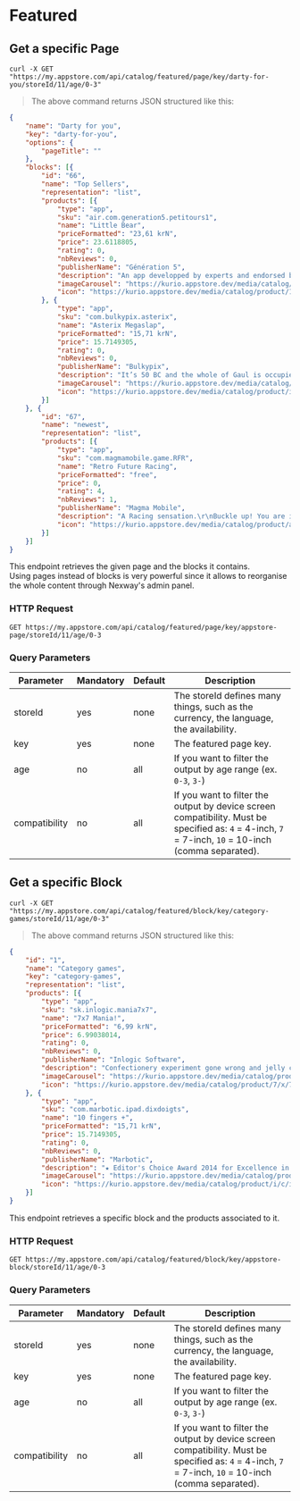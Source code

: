 
# Featured

## Get a specific Page

```shell
curl -X GET "https://my.appstore.com/api/catalog/featured/page/key/darty-for-you/storeId/11/age/0-3"
```

> The above command returns JSON structured like this:

```json
{
    "name": "Darty for you",
    "key": "darty-for-you",
    "options": {
        "pageTitle": ""
    },
    "blocks": [{
        "id": "66",
        "name": "Top Sellers",
        "representation": "list",
        "products": [{
            "type": "app",
            "sku": "air.com.generation5.petitours1",
            "name": "Little Bear",
            "priceFormatted": "23,61 krN",
            "price": 23.6118805,
            "rating": 0,
            "nbReviews": 0,
            "publisherName": "Génération 5",
            "description": "An app developped by experts and endorsed by parents and teachers!\r\nLet your child experience a fun adventure with this early learning touch screen application for toddlers.\r\nAlong with Little Bear, who will accompany the child throughout the games, your baby will experiment with gestures, coordination and sound recognition.\r\nThe games help to develop use of the senses (sight, touch, hearing).\r\nIn a comforting countryside environment, in these four games your baby will:\r\n- discover which animal is hiding behind the screen.\r\n- go hunting for butterflies.\r\n- collect mushrooms and pick flowers.\r\n- recognize objects by the sounds they produce.\r\nAll activities are progressive and difficulty is tailored to each age group.",
            "imageCarousel": "https://kurio.appstore.dev/media/catalog/product/i/m/img_0060.png",
            "icon": "https://kurio.appstore.dev/media/catalog/product/1/1/114.png"
        }, {
            "type": "app",
            "sku": "com.bulkypix.asterix",
            "name": "Asterix Megaslap",
            "priceFormatted": "15,71 krN",
            "price": 15.7149305,
            "rating": 0,
            "nbReviews": 0,
            "publisherName": "Bulkypix",
            "description": "It’s 50 BC and the whole of Gaul is occupied by the Romans… The whole of it? Not quite! That’s because there is a village inhabited by indomitable Gauls that still continues to and always will resist the invader.\r\n\r\nMEGAPUNCH\r\nDrink your magic potion, fire up Asterix’s fist and send your Roman flying as far away as you can.\r\nTHEY’RE CRAZY THESE ROMANS\r\nUnlock more than 20 objects (helmet, cloak, helium, etc.) and characters (Obelix, Dogmatix and other legionaries) which will help send your Roman further and further away.\r\n\r\nTHE WORLD OF ASTERIX\r\nTravel through the most symbolic countries from the adventures of Asterix, from the Gaul village to Egypt via the Compendium Roman camp, Lutetia and, of course, Rome…and not forgetting the pirates, by Jove!\r\n\r\nSIMPLE AND FUN\r\nAsterix Megapunch is intended for Gauls of all ages. Fire up Asterix’s fist by twirling your finger before aiming it at your Roman to send him flying straightaway.\r\n\r\nCOLLECT THE ASTERIX CHARACTERS\r\nCollect the 30 Asterix character cards by picking them up during the levels or swapping them with your friends. Caesar will be happy to tell you their story.\r\n\r\nCHALLENGE YOUR FRIENDS\r\n- Take on your friends. Their records are depicted as Romans inflated with helium that you will encounter on your journey.\r\n",
            "imageCarousel": "https://kurio.appstore.dev/media/catalog/product/f/e/feature_anglais.jpg",
            "icon": "https://kurio.appstore.dev/media/catalog/product/i/c/ico_114x114.png"
        }]
    }, {
        "id": "67",
        "name": "newest",
        "representation": "list",
        "products": [{
            "type": "app",
            "sku": "com.magmamobile.game.RFR",
            "name": "Retro Future Racing",
            "priceFormatted": "free",
            "price": 0,
            "rating": 4,
            "nbReviews": 1,
            "publisherName": "Magma Mobile",
            "description": "A Racing sensation.\r\nBuckle up! You are in for quite a fabulous ride with Retro Future Racing. In this free 3D racing game, you will have the opportunity to drive amazing oldies cars in the most amazing futuristic parallel environment. Will you be able to reach maximum speed on each track?\r\nThis free car racing game includes a gorgeous selection of cars that you can upgrade with great boosts and custom options. The more you play, the more skills you will acquire and the more coins you will collect to make your ride the most beautiful and efficient of them all.\r\nThe game is packed with a wide variety of tracks that will challenge your driving skills. As the game progresses, you will have to be faster and faster and qualify to get a chance to compete against five others cars for the the #1 spot.\r\nThe game physics and dynamics offer an unbelievable sensation of speed. The music and sound effects included also play a big role in giving you a full car race experience. Packed with hours of fun, it will demand amazing skills to complete all the achievements included in the game.\r\nThe game is tablet ready",
            "icon": "https://kurio.appstore.dev/media/catalog/product/a/p/app_icon.png"
        }]
    }]
}
```

This endpoint retrieves the given page and the blocks it contains.  
Using pages instead of blocks is very powerful since it allows to reorganise the whole content through Nexway's admin panel.

### HTTP Request

`GET https://my.appstore.com/api/catalog/featured/page/key/appstore-page/storeId/11/age/0-3`

### Query Parameters

Parameter | Mandatory | Default | Description
--------- | --------- | ------- | -----------
storeId | yes | none | The storeId defines many things, such as the currency, the language, the availability.
key | yes | none | The featured page key.
age | no | all | If you want to filter the output by age range (ex. `0-3`, `3-`)
compatibility | no | all | If you want to filter the output by device screen compatibility. Must be specified as: `4` = 4-inch, `7` = 7-inch, `10` = 10-inch (comma separated).

## Get a specific Block

```shell
curl -X GET "https://my.appstore.com/api/catalog/featured/block/key/category-games/storeId/11/age/0-3"
```

> The above command returns JSON structured like this:

```json
{
    "id": "1",
    "name": "Category games",
    "key": "category-games",
    "representation": "list",
    "products": [{
        "type": "app",
        "sku": "sk.inlogic.mania7x7",
        "name": "7x7 Mania!",
        "priceFormatted": "6,99 krN",
        "price": 6.99038014,
        "rating": 0,
        "nbReviews": 0,
        "publisherName": "Inlogic Software",
        "description": "Confectionery experiment gone wrong and jelly cubes are invading your kitchen! It's time to get rid of them. Move them around the table, connect them to form lines of the same color and make them disappear before they crowd the whole table. You can help yourself with features like undo and Move Anywhere. And, of course, there is an indicator of upcoming colors at your disposal. Do you have enough wit and concentration to make it to the higher level?\r\n",
        "imageCarousel": "https://kurio.appstore.dev/media/catalog/product/7/x/7x7mania_preview_1024x500_1.png",
        "icon": "https://kurio.appstore.dev/media/catalog/product/7/x/7x7mania_icon_512x512_1.png"
    }, {
        "type": "app",
        "sku": "com.marbotic.ipad.dixdoigts",
        "name": "10 fingers +",
        "priceFormatted": "15,71 krN",
        "price": 15.7149305,
        "rating": 0,
        "nbReviews": 0,
        "publisherName": "Marbotic",
        "description": "★ Editor's Choice Award 2014 for Excellence in Design - Children's Technology Review\r\n★ 5 stars by theiphonemom : « I thought that by using multitouch, kids could really get a hands-on experience that would help them learn more efficiently. »\r\n★ 4,5/5 stars by BestAppsForKids : « Multitouch feature leads to unique way to help kids build their basic counting and addition skills. »\r\n★ Theimum gave it 4 stars : « This is a very useful digital tool that would complement any learning program involving concrete manipulatives. »\r\n\r\n-----------\r\n\r\nLearn how to count on your fingers by using Multitouch!\r\n\r\n10 fingers offers children an intuitive game so they can become familiar with numbers and numerals. Children can also begin having fun with addition.\r\n\r\nThis innovative app uses the multi-touch feature on the iPad screen. When the child puts 3 fingers onto the screen, the digit \"3\" displays, and the word \"three\" is pronounced.\r\n\r\nThis app is designed for children from 3 to 6 years old. Younger children may enjoy 10 fingers once they start counting \"1, 2, 3\".\r\n\r\nYour child can learn counting in 11 languages : English, French, German, Spanish, Italian...\r\n\r\n\"Free\" mode lets children explore at their own pace: What if I put all my fingers on the screen? What about two fingers from each hand?\r\n\"Challenge\" mode asks the child question, which must be answered by placing the right number of fingers onto the screen.\r\n\r\nThe app is inspired by Montessori pedagogy by promoting the acquisition of abstract concepts using concrete manipulation. A wooden number toy that interacts with the iPad can be used to play with the app and stimulate the child’s senses even further!\r\n\r\n10 fingers trains children in:\r\n-The concept of numbers and quantity\r\n-Visual and auditory recognition of numbers\r\n-The concept of addition\r\n-Motor skills\r\n\r\nThis app has no advertising or in-app purchases. Useful information can be found in a Parents’ Corner.\r\n\r\n10 Fingers is the first product from Marbotic, a publisher that designs and creates innovative educational solutions blending sensory material and digital interfaces.",
        "imageCarousel": "https://kurio.appstore.dev/media/catalog/product/b/a/banner_12_13.png",
        "icon": "https://kurio.appstore.dev/media/catalog/product/i/c/icon_20_11.png"
    }]
}
```

This endpoint retrieves a specific block and the products associated to it.

### HTTP Request

`GET https://my.appstore.com/api/catalog/featured/block/key/appstore-block/storeId/11/age/0-3`

### Query Parameters

Parameter | Mandatory | Default | Description
--------- | --------- | ------- | -----------
storeId | yes | none | The storeId defines many things, such as the currency, the language, the availability.
key | yes | none | The featured page key.
age | no | all | If you want to filter the output by age range (ex. `0-3`, `3-`)
compatibility | no | all | If you want to filter the output by device screen compatibility. Must be specified as: `4` = 4-inch, `7` = 7-inch, `10` = 10-inch (comma separated).
